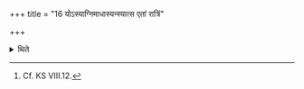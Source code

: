 +++
title = "16 योऽस्याग्निमाधास्यन्स्यात्स एतां रात्रिं"

+++

<details><summary>थिते</summary>

16. He (the Adhvaryu) who is going to establish fires (for the performer) observes vow on this night; he does not eat flesh; does not aproach a woman.[^1]  


[^1]: Cf. KS VIII.12.
</details>

